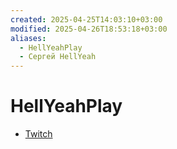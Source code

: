 ```yaml
---
created: 2025-04-25T14:03:10+03:00
modified: 2025-04-26T18:53:18+03:00
aliases:
  - HellYeahPlay
  - Сергей HellYeah
---
```


# HellYeahPlay

 - [Twitch](https://www.twitch.tv/hellyeahplay)
